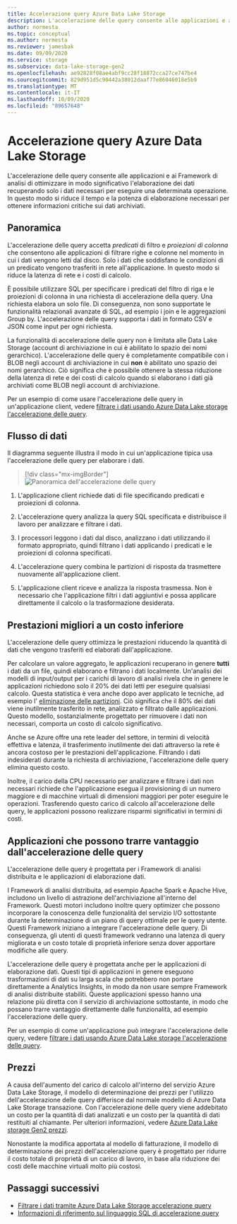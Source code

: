 ```yaml
---
title: Accelerazione query Azure Data Lake Storage
description: L'accelerazione delle query consente alle applicazioni e ai Framework di analisi di ottimizzare in modo significativo l'elaborazione dei dati recuperando solo i dati necessari per un'operazione di elaborazione.
author: normesta
ms.topic: conceptual
ms.author: normesta
ms.reviewer: jamesbak
ms.date: 09/09/2020
ms.service: storage
ms.subservice: data-lake-storage-gen2
ms.openlocfilehash: ae92828f08ae4abf9cc28f18872cca27ce747be4
ms.sourcegitcommit: 829d951d5c90442a38012daaf77e86046018e5b9
ms.translationtype: MT
ms.contentlocale: it-IT
ms.lasthandoff: 10/09/2020
ms.locfileid: "89657648"
---
```

# <a name="azure-data-lake-storage-query-acceleration"></a>Accelerazione query Azure Data Lake Storage

L'accelerazione delle query consente alle applicazioni e ai Framework di analisi di ottimizzare in modo significativo l'elaborazione dei dati recuperando solo i dati necessari per eseguire una determinata operazione. In questo modo si riduce il tempo e la potenza di elaborazione necessari per ottenere informazioni critiche sui dati archiviati.

## <a name="overview"></a>Panoramica

L'accelerazione delle query accetta *predicati* di filtro e *proiezioni di colonna* che consentono alle applicazioni di filtrare righe e colonne nel momento in cui i dati vengono letti dal disco. Solo i dati che soddisfano le condizioni di un predicato vengono trasferiti in rete all'applicazione. In questo modo si riduce la latenza di rete e i costi di calcolo.  

È possibile utilizzare SQL per specificare i predicati del filtro di riga e le proiezioni di colonna in una richiesta di accelerazione della query. Una richiesta elabora un solo file. Di conseguenza, non sono supportate le funzionalità relazionali avanzate di SQL, ad esempio i join e le aggregazioni Group by. L'accelerazione delle query supporta i dati in formato CSV e JSON come input per ogni richiesta.

La funzionalità di accelerazione delle query non è limitata alle Data Lake Storage (account di archiviazione in cui è abilitato lo spazio dei nomi gerarchico). L'accelerazione delle query è completamente compatibile con i BLOB negli account di archiviazione in cui **non** è abilitato uno spazio dei nomi gerarchico. Ciò significa che è possibile ottenere la stessa riduzione della latenza di rete e dei costi di calcolo quando si elaborano i dati già archiviati come BLOB negli account di archiviazione.

Per un esempio di come usare l'accelerazione delle query in un'applicazione client, vedere [filtrare i dati usando Azure Data Lake storage l'accelerazione delle query](data-lake-storage-query-acceleration-how-to.md).

## <a name="data-flow"></a>Flusso di dati

Il diagramma seguente illustra il modo in cui un'applicazione tipica usa l'accelerazione delle query per elaborare i dati.

> [!div class="mx-imgBorder"]
> ![Panoramica dell'accelerazione delle query](./media/data-lake-storage-query-acceleration/query-acceleration.png)

1. L'applicazione client richiede dati di file specificando predicati e proiezioni di colonna.

2. L'accelerazione query analizza la query SQL specificata e distribuisce il lavoro per analizzare e filtrare i dati.

3. I processori leggono i dati dal disco, analizzano i dati utilizzando il formato appropriato, quindi filtrano i dati applicando i predicati e le proiezioni di colonna specificati.

4. L'accelerazione query combina le partizioni di risposta da trasmettere nuovamente all'applicazione client.

5. L'applicazione client riceve e analizza la risposta trasmessa. Non è necessario che l'applicazione filtri i dati aggiuntivi e possa applicare direttamente il calcolo o la trasformazione desiderata.

## <a name="better-performance-at-a-lower-cost"></a>Prestazioni migliori a un costo inferiore

L'accelerazione delle query ottimizza le prestazioni riducendo la quantità di dati che vengono trasferiti ed elaborati dall'applicazione.

Per calcolare un valore aggregato, le applicazioni recuperano in genere **tutti** i dati da un file, quindi elaborano e filtrano i dati localmente. Un'analisi dei modelli di input/output per i carichi di lavoro di analisi rivela che in genere le applicazioni richiedono solo il 20% dei dati letti per eseguire qualsiasi calcolo. Questa statistica è vera anche dopo aver applicato le tecniche, ad esempio l' [eliminazione delle partizioni](https://docs.microsoft.com/azure/hdinsight/hdinsight-hadoop-optimize-hive-query#hive-partitioning). Ciò significa che il 80% dei dati viene inutilmente trasferito in rete, analizzato e filtrato dalle applicazioni. Questo modello, sostanzialmente progettato per rimuovere i dati non necessari, comporta un costo di calcolo significativo.  

Anche se Azure offre una rete leader del settore, in termini di velocità effettiva e latenza, il trasferimento inutilmente dei dati attraverso la rete è ancora costoso per le prestazioni dell'applicazione. Filtrando i dati indesiderati durante la richiesta di archiviazione, l'accelerazione delle query elimina questo costo.

Inoltre, il carico della CPU necessario per analizzare e filtrare i dati non necessari richiede che l'applicazione esegua il provisioning di un numero maggiore e di macchine virtuali di dimensioni maggiori per poter eseguire le operazioni. Trasferendo questo carico di calcolo all'accelerazione delle query, le applicazioni possono realizzare risparmi significativi in termini di costi.

## <a name="applications-that-can-benefit-from-query-acceleration"></a>Applicazioni che possono trarre vantaggio dall'accelerazione delle query

L'accelerazione delle query è progettata per i Framework di analisi distribuita e le applicazioni di elaborazione dati. 

I Framework di analisi distribuita, ad esempio Apache Spark e Apache Hive, includono un livello di astrazione dell'archiviazione all'interno del Framework. Questi motori includono inoltre query optimizer che possono incorporare la conoscenza delle funzionalità del servizio I/O sottostante durante la determinazione di un piano di query ottimale per le query utente. Questi Framework iniziano a integrare l'accelerazione delle query. Di conseguenza, gli utenti di questi framework vedranno una latenza di query migliorata e un costo totale di proprietà inferiore senza dover apportare modifiche alle query. 

L'accelerazione delle query è progettata anche per le applicazioni di elaborazione dati. Questi tipi di applicazioni in genere eseguono trasformazioni di dati su larga scala che potrebbero non portare direttamente a Analytics Insights, in modo da non usare sempre Framework di analisi distribuite stabiliti. Queste applicazioni spesso hanno una relazione più diretta con il servizio di archiviazione sottostante, in modo che possano trarre vantaggio direttamente dalle funzionalità, ad esempio l'accelerazione delle query. 

Per un esempio di come un'applicazione può integrare l'accelerazione delle query, vedere [filtrare i dati usando Azure Data Lake storage l'accelerazione delle query](data-lake-storage-query-acceleration-how-to.md).

## <a name="pricing"></a>Prezzi

A causa dell'aumento del carico di calcolo all'interno del servizio Azure Data Lake Storage, il modello di determinazione dei prezzi per l'utilizzo dell'accelerazione delle query differisce dal normale modello di Azure Data Lake Storage transazione. Con l'accelerazione delle query viene addebitato un costo per la quantità di dati analizzati e un costo per la quantità di dati restituiti al chiamante. Per ulteriori informazioni, vedere [Azure Data Lake storage Gen2 prezzi](https://azure.microsoft.com/pricing/details/storage/data-lake/).

Nonostante la modifica apportata al modello di fatturazione, il modello di determinazione dei prezzi dell'accelerazione query è progettato per ridurre il costo totale di proprietà di un carico di lavoro, in base alla riduzione dei costi delle macchine virtuali molto più costosi.

## <a name="next-steps"></a>Passaggi successivi

- [Filtrare i dati tramite Azure Data Lake Storage accelerazione query](data-lake-storage-query-acceleration-how-to.md)
- [Informazioni di riferimento sul linguaggio SQL di accelerazione query](query-acceleration-sql-reference.md)


